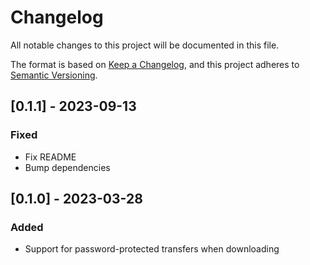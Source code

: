 # Changelog

All notable changes to this project will be documented in this file.

The format is based on [Keep a Changelog](https://keepachangelog.com/en/1.0.0/),
and this project adheres to [Semantic Versioning](https://semver.org/spec/v2.0.0.html).

## [0.1.1] - 2023-09-13

### Fixed
- Fix README
- Bump dependencies

## [0.1.0] - 2023-03-28

### Added
- Support for password-protected transfers when downloading

